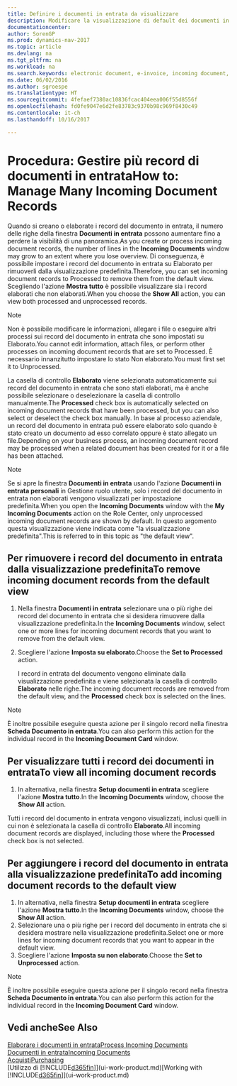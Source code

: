 ```yaml
---
title: Definire i documenti in entrata da visualizzare
description: Modificare la visualizzazione di default dei documenti in entrata, ad esempio le fatture elettroniche, per migliorare la panoramica dei record elaborati e non elaborati.
documentationcenter: 
author: SorenGP
ms.prod: dynamics-nav-2017
ms.topic: article
ms.devlang: na
ms.tgt_pltfrm: na
ms.workload: na
ms.search.keywords: electronic document, e-invoice, incoming document, OCR, ecommerce, document exchange, import invoice
ms.date: 06/02/2016
ms.author: sgroespe
ms.translationtype: HT
ms.sourcegitcommit: 4fefaef7380ac10836fcac404eea006f55d8556f
ms.openlocfilehash: fd0fe9047e6d2fe83783c9370b98c969f8430c49
ms.contentlocale: it-ch
ms.lasthandoff: 10/16/2017

---
```

# <a name="how-to-manage-many-incoming-document-records"></a><span data-ttu-id="d2d2c-103">Procedura: Gestire più record di documenti in entrata</span><span class="sxs-lookup"><span data-stu-id="d2d2c-103">How to: Manage Many Incoming Document Records</span></span>
<span data-ttu-id="d2d2c-104">Quando si creano o elaborate i record del documento in entrata, il numero delle righe della finestra **Documenti in entrata** possono aumentare fino a perdere la visibilità di una panoramica.</span><span class="sxs-lookup"><span data-stu-id="d2d2c-104">As you create or process incoming document records, the number of lines in the **Incoming Documents** window may grow to an extent where you lose overview.</span></span> <span data-ttu-id="d2d2c-105">Di conseguenza, è possibile impostare i record del documento in entrata su Elaborato per rimuoverli dalla visualizzazione predefinita.</span><span class="sxs-lookup"><span data-stu-id="d2d2c-105">Therefore, you can set incoming document records to Processed to remove them from the default view.</span></span> <span data-ttu-id="d2d2c-106">Scegliendo l'azione **Mostra tutto** è possibile visualizzare sia i record elaborati che non elaborati.</span><span class="sxs-lookup"><span data-stu-id="d2d2c-106">When you choose the **Show All** action, you can view both processed and unprocessed records.</span></span>

> [!NOTE]  
>   <span data-ttu-id="d2d2c-107">Non è possibile modificare le informazioni, allegare i file o eseguire altri processi sui record del documento in entrata che sono impostati su Elaborato.</span><span class="sxs-lookup"><span data-stu-id="d2d2c-107">You cannot edit information, attach files, or perform other processes on incoming document records that are set to Processed.</span></span> <span data-ttu-id="d2d2c-108">È necessario innanzitutto impostare lo stato Non elaborato.</span><span class="sxs-lookup"><span data-stu-id="d2d2c-108">You must first set it to Unprocessed.</span></span>

<span data-ttu-id="d2d2c-109">La casella di controllo **Elaborato** viene selezionata automaticamente sui record del documento in entrata che sono stati elaborati, ma è anche possibile selezionare o deselezionare la casella di controllo manualmente.</span><span class="sxs-lookup"><span data-stu-id="d2d2c-109">The **Processed** check box is automatically selected on incoming document records that have been processed, but you can also select or deselect the check box manually.</span></span> <span data-ttu-id="d2d2c-110">In base al processo aziendale, un record del documento in entrata può essere elaborato solo quando è stato creato un documento ad esso correlato oppure è stato allegato un file.</span><span class="sxs-lookup"><span data-stu-id="d2d2c-110">Depending on your business process, an incoming document record may be processed when a related document has been created for it or a file has been attached.</span></span>

> [!NOTE]  
>   <span data-ttu-id="d2d2c-111">Se si apre la finestra **Documenti in entrata** usando l'azione **Documenti in entrata personali** in Gestione ruolo utente, solo i record del documento in entrata non elaborati vengono visualizzati per impostazione predefinita.</span><span class="sxs-lookup"><span data-stu-id="d2d2c-111">When you open the **Incoming Documents** window with the **My Incoming Documents** action on the Role Center, only unprocessed incoming document records are shown by default.</span></span> <span data-ttu-id="d2d2c-112">In questo argomento questa visualizzazione viene indicata come "la visualizzazione predefinita".</span><span class="sxs-lookup"><span data-stu-id="d2d2c-112">This is referred to in this topic as "the default view".</span></span>

## <a name="to-remove-incoming-document-records-from-the-default-view"></a><span data-ttu-id="d2d2c-113">Per rimuovere i record del documento in entrata dalla visualizzazione predefinita</span><span class="sxs-lookup"><span data-stu-id="d2d2c-113">To remove incoming document records from the default view</span></span>
1. <span data-ttu-id="d2d2c-114">Nella finestra **Documenti in entrata** selezionare una o più righe dei record del documento in entrata che si desidera rimuovere dalla visualizzazione predefinita.</span><span class="sxs-lookup"><span data-stu-id="d2d2c-114">In the **Incoming Documents** window, select one or more lines for incoming document records that you want to remove from the default view.</span></span>
2. <span data-ttu-id="d2d2c-115">Scegliere l'azione **Imposta su elaborato**.</span><span class="sxs-lookup"><span data-stu-id="d2d2c-115">Choose the **Set to Processed** action.</span></span>

    <span data-ttu-id="d2d2c-116">I record in entrata del documento vengono eliminate dalla visualizzazione predefinita e viene selezionata la casella di controllo **Elaborato** nelle righe.</span><span class="sxs-lookup"><span data-stu-id="d2d2c-116">The incoming document records are removed from the default view, and the **Processed** check box is selected on the lines.</span></span>

> [!NOTE]  
>   <span data-ttu-id="d2d2c-117">È inoltre possibile eseguire questa azione per il singolo record nella finestra **Scheda Documento in entrata**.</span><span class="sxs-lookup"><span data-stu-id="d2d2c-117">You can also perform this action for the individual record in the **Incoming Document Card** window.</span></span>

## <a name="to-view-all-incoming-document-records"></a><span data-ttu-id="d2d2c-118">Per visualizzare tutti i record dei documenti in entrata</span><span class="sxs-lookup"><span data-stu-id="d2d2c-118">To view all incoming document records</span></span>
1. <span data-ttu-id="d2d2c-119">In alternativa, nella finestra **Setup documenti in entrata** scegliere l'azione **Mostra tutto**.</span><span class="sxs-lookup"><span data-stu-id="d2d2c-119">In the **Incoming Documents** window, choose the **Show All** action.</span></span>

<span data-ttu-id="d2d2c-120">Tutti i record del documento in entrata vengono visualizzati, inclusi quelli in cui non è selezionata la casella di controllo **Elaborato**.</span><span class="sxs-lookup"><span data-stu-id="d2d2c-120">All incoming document records are displayed, including those where the **Processed** check box is not selected.</span></span>

## <a name="to-add-incoming-document-records-to-the-default-view"></a><span data-ttu-id="d2d2c-121">Per aggiungere i record del documento in entrata alla visualizzazione predefinita</span><span class="sxs-lookup"><span data-stu-id="d2d2c-121">To add incoming document records to the default view</span></span>
1. <span data-ttu-id="d2d2c-122">In alternativa, nella finestra **Setup documenti in entrata** scegliere l'azione **Mostra tutto**.</span><span class="sxs-lookup"><span data-stu-id="d2d2c-122">In the **Incoming Documents** window, choose the **Show All** action.</span></span>
2. <span data-ttu-id="d2d2c-123">Selezionare una o più righe per i record del documento in entrata che si desidera mostrare nella visualizzazione predefinita.</span><span class="sxs-lookup"><span data-stu-id="d2d2c-123">Select one or more lines for incoming document records that you want to appear in the default view.</span></span>
3. <span data-ttu-id="d2d2c-124">Scegliere l'azione **Imposta su non elaborato**.</span><span class="sxs-lookup"><span data-stu-id="d2d2c-124">Choose the **Set to Unprocessed** action.</span></span>  

> [!NOTE]  
>   <span data-ttu-id="d2d2c-125">È inoltre possibile eseguire questa azione per il singolo record nella finestra **Scheda Documento in entrata**.</span><span class="sxs-lookup"><span data-stu-id="d2d2c-125">You can also perform this action for the individual record in the **Incoming Document Card** window.</span></span>

## <a name="see-also"></a><span data-ttu-id="d2d2c-126">Vedi anche</span><span class="sxs-lookup"><span data-stu-id="d2d2c-126">See Also</span></span>
[<span data-ttu-id="d2d2c-127">Elaborare i documenti in entrata</span><span class="sxs-lookup"><span data-stu-id="d2d2c-127">Process Incoming Documents</span></span>](across-process-income-documents.md)  
[<span data-ttu-id="d2d2c-128">Documenti in entrata</span><span class="sxs-lookup"><span data-stu-id="d2d2c-128">Incoming Documents</span></span>](across-income-documents.md)  
[<span data-ttu-id="d2d2c-129">Acquisti</span><span class="sxs-lookup"><span data-stu-id="d2d2c-129">Purchasing</span></span>](purchasing-manage-purchasing.md)  
<span data-ttu-id="d2d2c-130">[Utilizzo di [!INCLUDE[d365fin](includes/d365fin_md.md)]](ui-work-product.md)</span><span class="sxs-lookup"><span data-stu-id="d2d2c-130">[Working with [!INCLUDE[d365fin](includes/d365fin_md.md)]](ui-work-product.md)</span></span>

